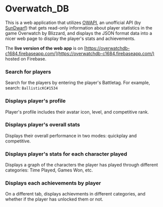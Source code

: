 # Overwatch_DB

This is a web application that utilizes [OWAPI](https://github.com/SunDwarf/OWAPI), an unofficial API (by [SunDwarf](https://github.com/SunDwarf)) that gets read-only information about player statistics in the game Overwatch by Blizzard, and displays the JSON format data into a nicer web page to display the player's stats and achievements.

The **live version of the web app** is on [https://overwatchdb-c1684.firebaseapp.com/](https://overwatchdb-c1684.firebaseapp.com/) hosted on Firebase. 

### Search for players

Search for the players by entering the player's Battletag.
For example, search: `BallisticKC#1534`

### Displays player's profile

Player's profile includes their avatar icon, level, and competitive rank.

### Displays player's overall stats

Displays their overall performance in two modes: quickplay and competitive.

### Displays player's stats for each character played

Displays a graph of the characters the player has played through different categories: Time Played, Games Won, etc.

### Displays each achievements by player

On a different tab, displays achievments in different categories, and whether if the player has unlocked them or not.




